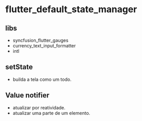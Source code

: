 # flutter_default_state_manager

## libs

- syncfusion_flutter_gauges
- currency_text_input_formatter
- intl

## setState

- builda a tela como um todo.

## Value notifier

- atualizar por reatividade.
- atualizar uma parte de um elemento.